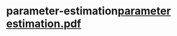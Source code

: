# parameter-estimation[parameter estimation.pdf](https://github.com/Boaz-ato/parameter-estimation/files/10790198/parameter.estimation.pdf)
